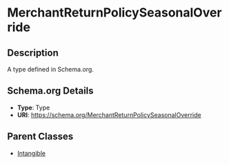 # MerchantReturnPolicySeasonalOverride

## Description
A type defined in Schema.org.

## Schema.org Details
- **Type**: Type
- **URI**: https://schema.org/MerchantReturnPolicySeasonalOverride

## Parent Classes
- [Intangible](../Intangible.md)


